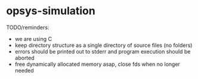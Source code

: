 # opsys-simulation

TODO/reminders:
- we are using C
- keep directory structure as a single directory of source files (no folders)
- errors should be printed out to stderr and program execution should be aborted
- free dynamically allocated memory asap, close fds when no longer needed
